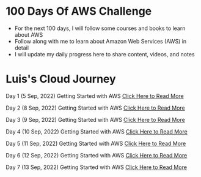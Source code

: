 # 100 Days Of AWS Challenge

- For the next 100 days, I will follow some courses and books to learn about AWS
- Follow along with me to learn about Amazon Web Services (AWS) in detail
- I will update my daily progress here to share content, videos, and notes

# Luis's Cloud Journey

Day 1 (5 Sep, 2022) Getting Started with AWS [Click Here to Read More](/Day-01.md)

Day 2 (8 Sep, 2022) Getting Started with AWS [Click Here to Read More](/Day-02.md)

Day 3 (9 Sep, 2022) Getting Started with AWS [Click Here to Read More](/Day-03.md)

Day 4 (10 Sep, 2022) Getting Started with AWS [Click Here to Read More](/Day-04.md)

Day 5 (11 Sep, 2022) Getting Started with AWS [Click Here to Read More](/Day-05.md)

Day 6 (12 Sep, 2022) Getting Started with AWS [Click Here to Read More](/Day-06.md)

Day 7 (13 Sep, 2022) Getting Started with AWS [Click Here to Read More](/Day-07.md)
